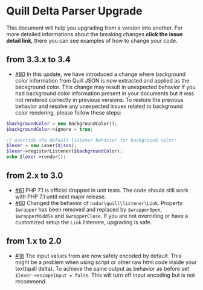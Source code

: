 # Quill Delta Parser Upgrade

This document will help you upgrading from a version into another. For more detailed informations about the breaking changes **click the issue detail link**, there you can see examples of how to change your code.

## from 3.3.x to 3.4

+ [#80](https://github.com/nadar/quill-delta-parser/issues/80) In this update, we have introduced a change where background color information from Quill JSON is now extracted and applied as the background color. This change may result in unexpected behavior if you had background color information present in your documents but it was not rendered correctly in previous versions. To restore the previous behavior and resolve any unexpected issues related to background color rendering, please follow these steps:

```php
$backgroundColor = new BackgroundColor();
$backgroundColor->ignore = true;

// override the default listener behavior for background color:
$lexer = new Lexer($json);
$lexer->registerListener($backgroundColor);
echo $lexer->render();
```

## from 2.x to 3.0

+ [#61](https://github.com/nadar/quill-delta-parser/pull/61) PHP 7.1 is official dropped in unit tests. The code should still work with PHP 7.1 until next major release.
+ [#60](https://github.com/nadar/quill-delta-parser/pull/60) Changed the behavior of `nadar\quill\listener\Link`. Property `$wrapper` has been removed and replaced by `$wrapperOpen`, `$wrapperMiddle` and `$wrapperClose`. If you are not overriding or have a customized setup the `Link` listenere, upgrading is safe.

## from 1.x to 2.0

+ [#18](https://github.com/nadar/quill-delta-parser/issues/18) The input values from are now safely encoded by default. This might be a problem when using script or other raw html code inside your text(quill delta). To achieve the same output as behavior as before set `$lexer->escapeInput = false`. This will turn off input encoding but is not recommend.
